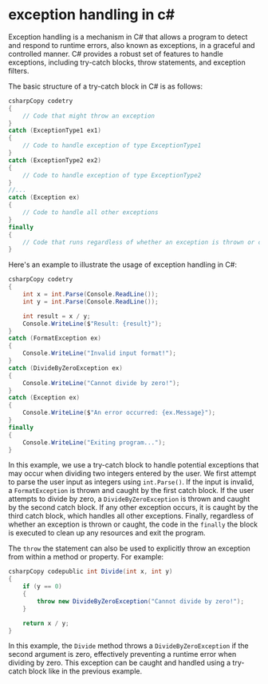 # exception handling in c#

Exception handling is a mechanism in C# that allows a program to detect and respond to runtime errors, also known as exceptions, in a graceful and controlled manner. C# provides a robust set of features to handle exceptions, including try-catch blocks, throw statements, and exception filters.

The basic structure of a try-catch block in C# is as follows:

```csharp
csharpCopy codetry
{
    // Code that might throw an exception
}
catch (ExceptionType1 ex1)
{
    // Code to handle exception of type ExceptionType1
}
catch (ExceptionType2 ex2)
{
    // Code to handle exception of type ExceptionType2
}
//...
catch (Exception ex)
{
    // Code to handle all other exceptions
}
finally
{
    // Code that runs regardless of whether an exception is thrown or caught
}
```

Here's an example to illustrate the usage of exception handling in C#:

```csharp
csharpCopy codetry
{
    int x = int.Parse(Console.ReadLine());
    int y = int.Parse(Console.ReadLine());

    int result = x / y;
    Console.WriteLine($"Result: {result}");
}
catch (FormatException ex)
{
    Console.WriteLine("Invalid input format!");
}
catch (DivideByZeroException ex)
{
    Console.WriteLine("Cannot divide by zero!");
}
catch (Exception ex)
{
    Console.WriteLine($"An error occurred: {ex.Message}");
}
finally
{
    Console.WriteLine("Exiting program...");
}
```

In this example, we use a try-catch block to handle potential exceptions that may occur when dividing two integers entered by the user. We first attempt to parse the user input as integers using `int.Parse()`. If the input is invalid, a `FormatException` is thrown and caught by the first catch block. If the user attempts to divide by zero, a `DivideByZeroException` is thrown and caught by the second catch block. If any other exception occurs, it is caught by the third catch block, which handles all other exceptions. Finally, regardless of whether an exception is thrown or caught, the code in the `finally` the block is executed to clean up any resources and exit the program.

The `throw` the statement can also be used to explicitly throw an exception from within a method or property. For example:

```csharp
csharpCopy codepublic int Divide(int x, int y)
{
    if (y == 0)
    {
        throw new DivideByZeroException("Cannot divide by zero!");
    }

    return x / y;
}
```

In this example, the `Divide` method throws a `DivideByZeroException` if the second argument is zero, effectively preventing a runtime error when dividing by zero. This exception can be caught and handled using a try-catch block like in the previous example.